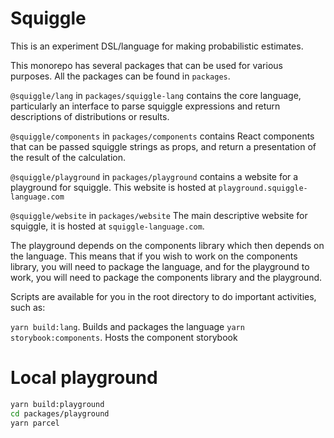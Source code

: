 # Squiggle

This is an experiment DSL/language for making probabilistic estimates.

This monorepo has several packages that can be used for various purposes. All 
the packages can be found in `packages`.

`@squiggle/lang` in `packages/squiggle-lang` contains the core language, particularly
an interface to parse squiggle expressions and return descriptions of distributions
or results.

`@squiggle/components` in `packages/components` contains React components that
can be passed squiggle strings as props, and return a presentation of the result
of the calculation.

`@squiggle/playground` in `packages/playground` contains a website for a playground
for squiggle. This website is hosted at `playground.squiggle-language.com`

`@squiggle/website` in `packages/website` The main descriptive website for squiggle,
it is hosted at `squiggle-language.com`.

The playground depends on the components library which then depends on the language.
This means that if you wish to work on the components library, you will need
to package the language, and for the playground to work, you will need to package
the components library and the playground.

Scripts are available for you in the root directory to do important activities,
such as:

`yarn build:lang`. Builds and packages the language
`yarn storybook:components`. Hosts the component storybook

# Local playground

``` sh
yarn build:playground
cd packages/playground
yarn parcel 
```
